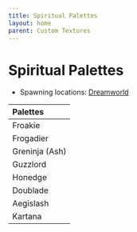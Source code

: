 ```yaml
---
title: Spiritual Palettes
layout: home
parent: Custom Textures
---
```


# Spiritual Palettes
- Spawning locations: [Dreamworld](https://wiki.projectshiba.com/dimensions/dreamworld)

| Palettes       |
|:---------------|
| Froakie        |
| Frogadier      |
| Greninja (Ash) |
| Guzzlord       |
| Honedge        |
| Doublade       |
| Aegislash      |
| Kartana        |